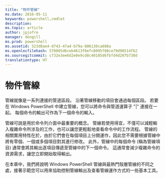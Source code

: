 ```yaml
---
title: "物件管線"
ms.date: 2016-05-11
keywords: powershell,cmdlet
description: 
ms.topic: article
author: jpjofre
manager: dongill
ms.prod: powershell
ms.assetid: 523d8ae4-d743-47a4-b79a-806130ca688a
ms.openlocfilehash: 570805d6ceb4613f0efc8095f08ce79d90514f62
ms.sourcegitcommit: c732e3ee6d2e0e9cd8c40105d6fbfd4d207b730d
translationtype: HT
---
```

# <a name="object-pipeline"></a>物件管線
管線就像是一系列連接的管道區段。 沿著管線移動的項目會通過每個區段。 若要在 Windows PowerShell 中建立管線，您可以將命令與管道運算子 "|" 連接在一起。 每個命令的輸出可作為下一個命令的輸入。

管線可說是用於命令列介面中最重要的概念。 管線若使用得宜，不僅可以減輕輸入複雜命令所涉及的工作，也可以讓您更輕鬆地查看命令中的工作流程。 管線的相關實用特性在於，由於它們會在每個項目上分開運作，因此您不需要根據管線中將有零個、一個或多個項目對其進行修改。 此外，管線中的每個命令 (稱為管線項目) 通常會將其輸出逐項目傳遞至管線中的下一個命令。 這通常會減少複雜命令的資源需求，讓您立即開始取得輸出。

在本章中，我們將說明 Windows PowerShell 管線與最熱門殼層管線的不同之處，接著示範您可以用來協助控制管線輸出及查看管線運作方式的一些基本工具。

